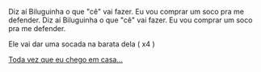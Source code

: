 Diz aí Biluguinha o que "cê" vai fazer.
Eu vou comprar um soco pra me defender.
Diz aí Biluguinha o que "cê" vai fazer.
Eu vou comprar um soco pra me defender.

Ele vai dar uma socada na barata dela ( x4 )

[Toda vez que eu chego em casa...](../baratadavizinha.md)